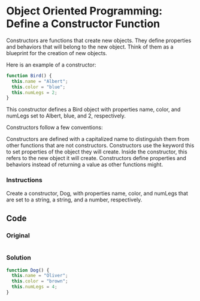 # Object Oriented Programming: Define a Constructor Function

Constructors are functions that create new objects. They define properties and behaviors that will belong to the new object. Think of them as a blueprint for the creation of new objects.

Here is an example of a constructor:

```javascript
function Bird() {
  this.name = "Albert";
  this.color = "blue";
  this.numLegs = 2;
}
```
This constructor defines a Bird object with properties name, color, and numLegs set to Albert, blue, and 2, respectively.

Constructors follow a few conventions:

Constructors are defined with a capitalized name to distinguish them from other functions that are not constructors.
Constructors use the keyword this to set properties of the object they will create. Inside the constructor, this refers to the new object it will create.
Constructors define properties and behaviors instead of returning a value as other functions might.

### Instructions

Create a constructor, Dog, with properties name, color, and numLegs that are set to a string, a string, and a number, respectively.

## Code

### Original

```javascript

```

### Solution

```javascript
function Dog() {
  this.name = "Oliver";
  this.color = "brown";
  this.numLegs = 4;
}
```
